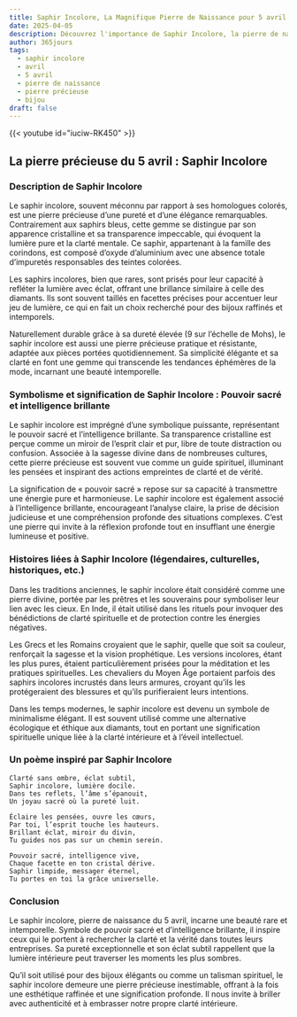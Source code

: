 ```yaml
---
title: Saphir Incolore, La Magnifique Pierre de Naissance pour 5 avril
date: 2025-04-05
description: Découvrez l'importance de Saphir Incolore, la pierre de naissance du 5 avril qui symbolise Pouvoir sacré et intelligence brillante. Laissez sa beauté et sa signification illuminer votre journée.
author: 365jours
tags:
  - saphir incolore
  - avril
  - 5 avril
  - pierre de naissance
  - pierre précieuse
  - bijou
draft: false
---
```


{{< youtube id="iuciw-RK450" >}}

## La pierre précieuse du 5 avril : Saphir Incolore

### Description de Saphir Incolore

Le saphir incolore, souvent méconnu par rapport à ses homologues colorés, est une pierre précieuse d’une pureté et d’une élégance remarquables. Contrairement aux saphirs bleus, cette gemme se distingue par son apparence cristalline et sa transparence impeccable, qui évoquent la lumière pure et la clarté mentale. Ce saphir, appartenant à la famille des corindons, est composé d’oxyde d’aluminium avec une absence totale d’impuretés responsables des teintes colorées.

Les saphirs incolores, bien que rares, sont prisés pour leur capacité à refléter la lumière avec éclat, offrant une brillance similaire à celle des diamants. Ils sont souvent taillés en facettes précises pour accentuer leur jeu de lumière, ce qui en fait un choix recherché pour des bijoux raffinés et intemporels.

Naturellement durable grâce à sa dureté élevée (9 sur l’échelle de Mohs), le saphir incolore est aussi une pierre précieuse pratique et résistante, adaptée aux pièces portées quotidiennement. Sa simplicité élégante et sa clarté en font une gemme qui transcende les tendances éphémères de la mode, incarnant une beauté intemporelle.

### Symbolisme et signification de Saphir Incolore : Pouvoir sacré et intelligence brillante

Le saphir incolore est imprégné d’une symbolique puissante, représentant le pouvoir sacré et l’intelligence brillante. Sa transparence cristalline est perçue comme un miroir de l’esprit clair et pur, libre de toute distraction ou confusion. Associée à la sagesse divine dans de nombreuses cultures, cette pierre précieuse est souvent vue comme un guide spirituel, illuminant les pensées et inspirant des actions empreintes de clarté et de vérité.

La signification de « pouvoir sacré » repose sur sa capacité à transmettre une énergie pure et harmonieuse. Le saphir incolore est également associé à l’intelligence brillante, encourageant l’analyse claire, la prise de décision judicieuse et une compréhension profonde des situations complexes. C’est une pierre qui invite à la réflexion profonde tout en insufflant une énergie lumineuse et positive.

### Histoires liées à Saphir Incolore (légendaires, culturelles, historiques, etc.)

Dans les traditions anciennes, le saphir incolore était considéré comme une pierre divine, portée par les prêtres et les souverains pour symboliser leur lien avec les cieux. En Inde, il était utilisé dans les rituels pour invoquer des bénédictions de clarté spirituelle et de protection contre les énergies négatives.

Les Grecs et les Romains croyaient que le saphir, quelle que soit sa couleur, renforçait la sagesse et la vision prophétique. Les versions incolores, étant les plus pures, étaient particulièrement prisées pour la méditation et les pratiques spirituelles. Les chevaliers du Moyen Âge portaient parfois des saphirs incolores incrustés dans leurs armures, croyant qu’ils les protégeraient des blessures et qu’ils purifieraient leurs intentions.

Dans les temps modernes, le saphir incolore est devenu un symbole de minimalisme élégant. Il est souvent utilisé comme une alternative écologique et éthique aux diamants, tout en portant une signification spirituelle unique liée à la clarté intérieure et à l’éveil intellectuel.

### Un poème inspiré par Saphir Incolore

```
Clarté sans ombre, éclat subtil,  
Saphir incolore, lumière docile.  
Dans tes reflets, l’âme s’épanouit,  
Un joyau sacré où la pureté luit.  

Éclaire les pensées, ouvre les cœurs,  
Par toi, l’esprit touche les hauteurs.  
Brillant éclat, miroir du divin,  
Tu guides nos pas sur un chemin serein.  

Pouvoir sacré, intelligence vive,  
Chaque facette en ton cristal dérive.  
Saphir limpide, messager éternel,  
Tu portes en toi la grâce universelle.
```

### Conclusion

Le saphir incolore, pierre de naissance du 5 avril, incarne une beauté rare et intemporelle. Symbole de pouvoir sacré et d’intelligence brillante, il inspire ceux qui le portent à rechercher la clarté et la vérité dans toutes leurs entreprises. Sa pureté exceptionnelle et son éclat subtil rappellent que la lumière intérieure peut traverser les moments les plus sombres.

Qu’il soit utilisé pour des bijoux élégants ou comme un talisman spirituel, le saphir incolore demeure une pierre précieuse inestimable, offrant à la fois une esthétique raffinée et une signification profonde. Il nous invite à briller avec authenticité et à embrasser notre propre clarté intérieure.